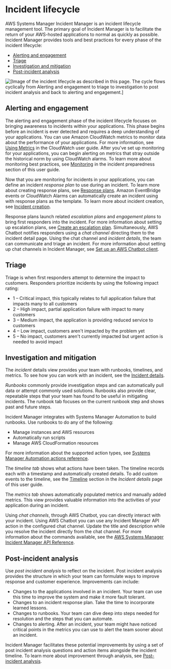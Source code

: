 # Incident lifecycle<a name="incident-lifecycle"></a>

AWS Systems Manager Incident Manager is an incident lifecycle management tool\. The primary goal of Incident Manager is to facilitate the return of your AWS\-hosted applications to normal as quickly as possible\. Incident Manager provides tools and best practices for every phase of the incident lifecycle:
+ [Alerting and engagement](#alerting-engagement)
+ [Triage](#triage)
+ [Investigation and mitigation](#investigation-mitigation)
+ [Post\-incident analysis](#lifecycle-post-incident-analysis)

![\[Image of the incident lifecycle as described in this page. The cycle flows cyclically from Alerting and engagement to triage to investigation to post incident analysis and back to alerting and engagement.\]](http://docs.aws.amazon.com/incident-manager/latest/userguide/images/incident-lifecycle.png)

## Alerting and engagement<a name="alerting-engagement"></a>

The alerting and engagement phase of the incident lifecycle focuses on bringing awareness to incidents within your applications\. This phase begins before an incident is ever detected and requires a deep understanding of your applications\. You can use Amazon CloudWatch metrics to monitor data about the performance of your applications\. For more information, see [Using Metrics]() in the CloudWatch user guide\. After you've set up monitoring for your applications, you can begin alerting on metrics that stray outside the historical norm by using CloudWatch alarms\. To learn more about monitoring best practices, see [Monitoring](incident-response.md#incident-response-monitoring) in the incident preparedness section of this user guide\.

Now that you are monitoring for incidents in your applications, you can define an incident *response plan* to use during an incident\. To learn more about creating response plans, see [Response plans](response-plans.md)\. Amazon EventBridge events or CloudWatch Alarms can automatically create an incident using with response plans as the template\. To learn more about incident creation, see [Incident creation](incident-creation.md)\.

Response plans launch related *escalation plans* and *engagement plans* to bring first responders into the incident\. For more information about setting up escalation plans, see [Create an escalation plan](escalation.md#escalation-create)\. Simultaneously, AWS Chatbot notifies responders using a *chat channel* directing them to the incident detail page\. Using the chat channel and *incident details*, the team can communicate and triage an incident\. For more information about setting up chat channels in Incident Manager, see [Set up an AWS Chatbot client](chat.md#chat-create)\.

## Triage<a name="triage"></a>

Triage is when first responders attempt to determine the impact to customers\. Responders prioritize incidents by using the following impact rating:
+ 1 – Critical impact, this typically relates to full application failure that impacts many to all customers
+ 2 – High impact, partial application failure with impact to many customers
+ 3 – Medium impact, the application is providing reduced service to customers
+ 4 – Low impact, customers aren't impacted by the problem yet
+ 5 – No impact, customers aren't currently impacted but urgent action is needed to avoid impact

## Investigation and mitigation<a name="investigation-mitigation"></a>

The *incident* details view provides your team with runbooks, timelines, and metrics\. To see how you can work with an incident, see the [Incident details](tracking-details.md)\.

*Runbooks* commonly provide investigation steps and can automatically pull data or attempt commonly used solutions\. Runbooks also provide clear, repeatable steps that your team has found to be useful in mitigating incidents\. The runbook tab focuses on the current runbook step and shows past and future steps\.

Incident Manager integrates with Systems Manager Automation to build runbooks\. Use runbooks to do any of the following:
+ Manage instances and AWS resources
+ Automatically run scripts
+ Manage AWS CloudFormation resources

For more information about the supported action types, see [Systems Manager Automation actions reference](https://docs.aws.amazon.com/systems-manager/latest/userguide/automation-actions.html)\.

The *timeline tab* shows what actions have been taken\. The timeline records each with a timestamp and automatically created details\. To add custom events to the timeline, see the [Timeline](tracking-details.md#tracking-details-timeline) section in the *Incident details* page of this user guide\.

The *metrics tab* shows automatically populated metrics and manually added metrics\. This view provides valuable information into the activities of your application during an incident\.

Using *chat channels*, through AWS Chatbot, you can directly interact with your incident\. Using AWS Chatbot you can use any Incident Manager API action in the configured chat channel\. Update the title and description while you resolve the incident directly from the chat channel\. For more information about the commands available, see the [AWS Systems Manager Incident Manager API Reference](https://docs.aws.amazon.com/incident-manager/latest/APIReference/Welcome.html)\.

## Post\-incident analysis<a name="lifecycle-post-incident-analysis"></a>

Use *post incident analysis* to reflect on the incident\. Post incident analysis provides the structure in which your team can formulate ways to improve response and customer experience\. Improvements can include:
+ Changes to the applications involved in an incident\. Your team can use this time to improve the system and make it more fault tolerant\.
+ Changes to an incident response plan\. Take the time to incorporate learned lessons\.
+ Changes to runbooks\. Your team can dive deep into steps needed for resolution and the steps that you can automate\. 
+ Changes to alerting\. After an incident, your team might have noticed critical points in the metrics you can use to alert the team sooner about an incident\. 

Incident Manager facilitates these potential improvements by using a set of post incident analysis questions and action items alongside the incident timeline\. To learn more about improvement through analysis, see [Post\-incident analysis](analysis.md)\.
